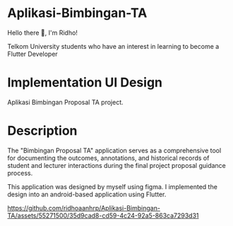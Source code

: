 # Aplikasi-Bimbingan-TA

Hello there :wave:, I'm Ridho!

Telkom University students who have an interest in learning to become a Flutter Developer

# Implementation UI Design

Aplikasi Bimbingan Proposal TA project.

# Description

The "Bimbingan Proposal TA" application serves as a comprehensive tool for documenting the outcomes, annotations, and historical records of student and lecturer interactions during the final project proposal guidance process.

This application was designed by myself using figma. I implemented the design into an android-based application using Flutter.



https://github.com/ridhoaanhrp/Aplikasi-Bimbingan-TA/assets/55271500/35d9cad8-cd59-4c24-92a5-863ca7293d31

